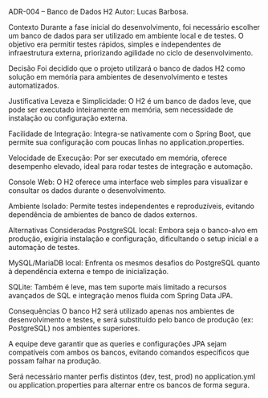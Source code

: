 ADR-004 – Banco de Dados H2
Autor: Lucas Barbosa.

Contexto
Durante a fase inicial do desenvolvimento, foi necessário escolher um banco de dados para ser utilizado em ambiente local e de testes. O objetivo era permitir testes rápidos, simples e independentes de infraestrutura externa, priorizando agilidade no ciclo de desenvolvimento.

Decisão
Foi decidido que o projeto utilizará o banco de dados H2 como solução em memória para ambientes de desenvolvimento e testes automatizados.

Justificativa
Leveza e Simplicidade: O H2 é um banco de dados leve, que pode ser executado inteiramente em memória, sem necessidade de instalação ou configuração externa.

Facilidade de Integração: Integra-se nativamente com o Spring Boot, que permite sua configuração com poucas linhas no application.properties.

Velocidade de Execução: Por ser executado em memória, oferece desempenho elevado, ideal para rodar testes de integração e automação.

Console Web: O H2 oferece uma interface web simples para visualizar e consultar os dados durante o desenvolvimento.

Ambiente Isolado: Permite testes independentes e reproduzíveis, evitando dependência de ambientes de banco de dados externos.

Alternativas Consideradas
PostgreSQL local: Embora seja o banco-alvo em produção, exigiria instalação e configuração, dificultando o setup inicial e a automação de testes.

MySQL/MariaDB local: Enfrenta os mesmos desafios do PostgreSQL quanto à dependência externa e tempo de inicialização.

SQLite: Também é leve, mas tem suporte mais limitado a recursos avançados de SQL e integração menos fluida com Spring Data JPA.

Consequências
O banco H2 será utilizado apenas nos ambientes de desenvolvimento e testes, e será substituído pelo banco de produção (ex: PostgreSQL) nos ambientes superiores.

A equipe deve garantir que as queries e configurações JPA sejam compatíveis com ambos os bancos, evitando comandos específicos que possam falhar na produção.

Será necessário manter perfis distintos (dev, test, prod) no application.yml ou application.properties para alternar entre os bancos de forma segura.

